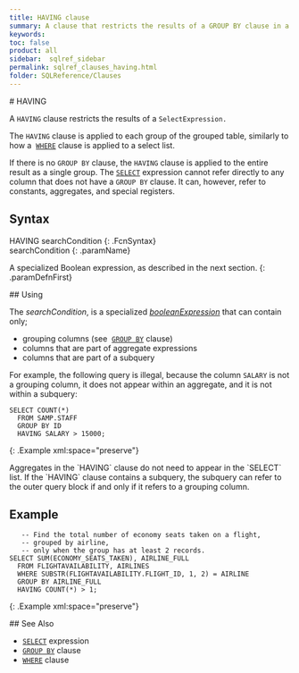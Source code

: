 ```yaml
---
title: HAVING clause
summary: A clause that restricts the results of a GROUP BY clause in a Select Expression.
keywords:
toc: false
product: all
sidebar:  sqlref_sidebar
permalink: sqlref_clauses_having.html
folder: SQLReference/Clauses
---
```

<section>
<div class="TopicContent" data-swiftype-index="true" markdown="1">
# HAVING

A `HAVING` clause restricts the results of a `SelectExpression.`

The `HAVING` clause is applied to each group of the grouped table,
similarly to how a &nbsp;[`WHERE`](sqlref_clauses_where.html) clause is
applied to a select list.

If there is no `GROUP BY` clause, the `HAVING` clause is applied to the
entire result as a single group. The
[`SELECT`](sqlref_expressions_select.html) expression cannot refer
directly to any column that does not have a `GROUP BY` clause. It can,
however, refer to constants, aggregates, and special registers.

## Syntax

<div class="fcnWrapperWide" markdown="1">
    HAVING searchCondition
{: .FcnSyntax}

</div>
<div class="paramList" markdown="1">
searchCondition
{: .paramName}

A specialized Boolean expression, as described in the next section.
{: .paramDefnFirst}

</div>
## Using

The *searchCondition*, is a specialized
*[booleanExpression](sqlref_expressions_boolean.html)* that can contain
only;

* grouping columns (see &nbsp;[`GROUP BY`](sqlref_clauses_groupby.html)
  clause)
* columns that are part of aggregate expressions
* columns that are part of a subquery

For example, the following query is illegal, because the column `SALARY`
is not a grouping column, it does not appear within an aggregate, and it
is not within a subquery:

<div class="preWrapper" markdown="1">
    
    SELECT COUNT(*)
      FROM SAMP.STAFF
      GROUP BY ID
      HAVING SALARY > 15000;
{: .Example xml:space="preserve"}

</div>
Aggregates in the `HAVING` clause do not need to appear in the `SELECT`
list. If the `HAVING` clause contains a subquery, the subquery can refer
to the outer query block if and only if it refers to a grouping column.

## Example

<div class="preWrapperWide" markdown="1">
    
       -- Find the total number of economy seats taken on a flight,
       -- grouped by airline,
       -- only when the group has at least 2 records.
    SELECT SUM(ECONOMY_SEATS_TAKEN), AIRLINE_FULL
      FROM FLIGHTAVAILABILITY, AIRLINES
      WHERE SUBSTR(FLIGHTAVAILABILITY.FLIGHT_ID, 1, 2) = AIRLINE
      GROUP BY AIRLINE_FULL
      HAVING COUNT(*) > 1;
{: .Example xml:space="preserve"}

</div>
## See Also

* [`SELECT`](sqlref_expressions_select.html) expression
* [`GROUP BY`](sqlref_clauses_groupby.html) clause
* [`WHERE`](sqlref_clauses_where.html) clause

</div>
</section>

